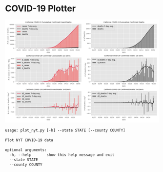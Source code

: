 # COVID-19 Plotter

![Example graphs](./example.png)


	usage: plot_nyt.py [-h] --state STATE [--county COUNTY]
	
	Plot NYT COVID-19 data
	
	optional arguments:
	  -h, --help       show this help message and exit
	  --state STATE
	  --county COUNTY

